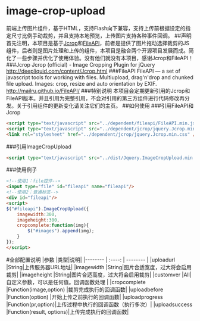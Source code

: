 # image-crop-upload
前端上传图片组件，基于HTML，支持Flash向下兼容，支持上传前根据设定的指定尺寸比例手动裁剪，并且支持本地预览，上传图片支持各种事件回调。
##声明
首先注明，本项目是基于[Jcrop](https://github.com/tapmodo/Jcrop)和[FileAPI](https://github.com/mailru/FileAPI)，前者是提供了图片拖动选择裁剪的JS组件，后者则是图片处理和上传的组件，本项目是融合两个开源项目发展而成。简化了一些步骤并优化了使用体验。没有他们就没有本项目，感谢Jcrop和FileAPI！
###Jcrop
Jcrop (official) - Image Cropping Plugin for jQuery 
http://deepliquid.com/content/Jcrop.html
###FileAPI
FileAPI — a set of javascript tools for working with files. Multiupload, drag'n'drop and chunked file upload. Images: crop, resize and auto orientation by EXIF. 
http://mailru.github.io/FileAPI/
###特别说明
本项目会定期更新引用的Jcrop和FileAPI版本。并且引用为完整引用，不会对引用的第三方组件进行代码修改再分发。关于引用组件的更新变化请关注它们的主页。
##如何使用
###引用FileAPI和Jcrop
```Html
<script type="text/javascript" src="../dependent/fileapi/FileAPI.min.js"></script>
<script type="text/javascript" src="../dependent/jcrop/jquery.Jcrop.min.js"></script>
<link rel="stylesheet" href="../dependent/jcrop/jquery.Jcrop.min.css" />
```
###引用ImageCropUpload
```Html
<script type="text/javascript" src="../dist/Jquery.ImageCropUpload.min.js"></script>
```
###使用例子
```Html
<!--使用1：file控件-->
<input type="file" id="fileapi" name="fileapi"/>
<!--使用2：普通标签-->
<div id="fileapi"/>
<script>
$("#fileapi").ImageCropUpload({
	imagewidth:300,
	imageheight:300,
	cropcomplete:function(img){
		$("#images").append(img);
	}
});
</script>
```
#全部配置说明
|参数        |类型|说明|
|-------- | :----: | --------  |
|uploadurl        |String|上传服务器URL地址|
|imagewidth        |String|图片合适宽度，过大将会启用裁剪|
|imageheight        |String|图片合适高度，过大将会启用裁剪|
|customver        |All|自定义参数，可以是任何值。回调函数处理 | 
|cropcomplete        |Function(image,option) |裁剪完成执行的回调函数|
|uploadbefore        |Function(option)  |开始上传之前执行的回调函数|
|uploadprogress  |Function(pr,option)|上传过程中执行的回调函数（执行多次）|
|uploadsuccess        |Function(result, options)|上传完成执行的回调函数|
